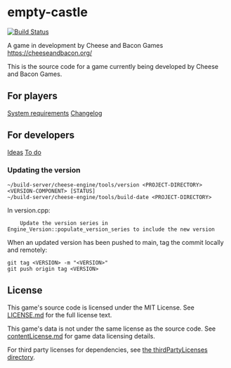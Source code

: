 # empty-castle

[![Build Status](https://wells-family.xyz/jenkins/buildStatus/icon?job=empty-castle)](https://wells-family.xyz/jenkins/job/empty-castle/)

A game in development by Cheese and Bacon Games
https://cheeseandbacon.org/

This is the source code for a game currently being developed by Cheese and Bacon Games.

## For players

[System requirements](docs/systemRequirements.md)
[Changelog](docs/changelog.md)

## For developers

[Ideas](development/ideas.md)
[To do](development/toDo.md)

### Updating the version

    ~/build-server/cheese-engine/tools/version <PROJECT-DIRECTORY> <VERSION-COMPONENT> [STATUS]
    ~/build-server/cheese-engine/tools/build-date <PROJECT-DIRECTORY>

In version.cpp:

        Update the version series in Engine_Version::populate_version_series to include the new version

When an updated version has been pushed to main, tag the commit locally and remotely:

    git tag <VERSION> -m "<VERSION>"
    git push origin tag <VERSION>

## License

This game's source code is licensed under the MIT License. See [LICENSE.md](docs/LICENSE.md) for the full license text.

This game's data is not under the same license as the source code. See [contentLicense.md](docs/contentLicense.md) for
game data licensing details.

For third party licenses for dependencies, see [the thirdPartyLicenses directory](docs/thirdPartyLicenses).
